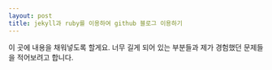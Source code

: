 ```yaml
---
layout: post
title: jekyll과 ruby를 이용하여 github 블로그 이용하기
---
```


이 곳에 내용을 채워넣도록 할게요.
너무 길게 되어 있는 부분들과 제가 경험했던 문제들을 적어보려고 합니다.
